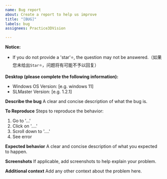 ```yaml
---
name: Bug report
about: Create a report to help us improve
title: "[BUG]"
labels: bug
assignees: Practice3DVision

---
```


**Notice:**
- If you do not provide a 'star'⭐, the question may not be answered.（如果您未给出`Star`⭐，问题将有可能不予以回复）

**Desktop (please complete the following information):**
 - Windows OS Version: [e.g. windows 11]
 - SLMaster Version: [e.g. 1.2.1]

**Describe the bug**
A clear and concise description of what the bug is.

**To Reproduce**
Steps to reproduce the behavior:
1. Go to '...'
2. Click on '....'
3. Scroll down to '....'
4. See error

**Expected behavior**
A clear and concise description of what you expected to happen.

**Screenshots**
If applicable, add screenshots to help explain your problem.

**Additional context**
Add any other context about the problem here.
